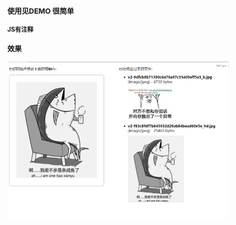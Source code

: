 ### 使用见DEMO 很简单
#### JS有注释
### 效果
   
   ![image](https://github.com/niangkouss/pics/raw/master/drag_pictures_upload.png)
